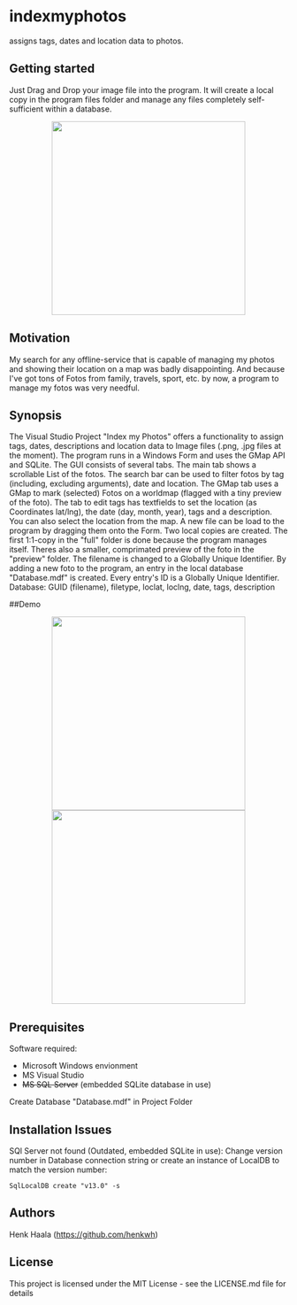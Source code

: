# indexmyphotos
assigns tags, dates and location data to photos.

## Getting started

Just Drag and Drop your image file into the program. It will create a local copy in the program files folder and manage any files completely self-sufficient within a database.


<p align="center">
  <img src="https://github.com/henkwh/indexmyphotos/tree/master/PhotoManager/PhotoManager/Resources/demo1.png" width="350"/>
</p>

## Motivation

My search for any offline-service that is capable of managing my photos and showing their location on a map was badly disappointing.
And because I've got tons of Fotos from family, travels, sport, etc. by now, a program to manage my fotos was very needful.

## Synopsis

The Visual Studio Project "Index my Photos" offers a functionality to assign tags, dates, descriptions and location data to Image files (.png, .jpg files at the moment).
The program runs in a Windows Form and uses the GMap API and SQLite.
The GUI consists of several tabs.
The main tab shows a scrollable List of the fotos. The search bar can be used to filter fotos by tag (including, excluding arguments), date and location.
The GMap tab uses a GMap to mark (selected) Fotos on a worldmap (flagged with a tiny preview of the foto).
The tab to edit tags has textfields to set the location (as Coordinates lat/lng), the date (day, month, year), tags and a description. You can also select the location from the map.
A new file can be load to the program by dragging them onto the Form. Two local copies are created. The first 1:1-copy in the "full" folder is done because the program manages itself. Theres also a smaller, comprimated preview of the foto in the "preview" folder. The filename is changed to a Globally Unique Identifier.
By adding a new foto to the program, an entry in the local database "Database.mdf" is created. Every entry's ID is a Globally Unique Identifier.
Database: GUID (filename), filetype, loclat, loclng, date, tags, description

##Demo

<p align="center">
  <img src="https://github.com/henkwh/indexmyphotos/tree/master/PhotoManager/PhotoManager/Resources/demo2.png" width="350"/>
  <img src="https://github.com/henkwh/indexmyphotos/tree/master/PhotoManager/PhotoManager/Resources/demo3.png" width="350"/>
</p>

## Prerequisites

Software required:
- Microsoft Windows envionment
- MS Visual Studio
- <del>MS SQL Server</del> (embedded SQLite database in use)

Create Database "Database.mdf" in Project Folder

## Installation Issues

SQl Server not found (Outdated, embedded SQLite in use):
Change version number in Database connection string or create an instance of LocalDB to match the version number:
```
SqlLocalDB create "v13.0" -s
```

## Authors

Henk Haala (https://github.com/henkwh)

## License

This project is licensed under the MIT License - see the LICENSE.md file for details
